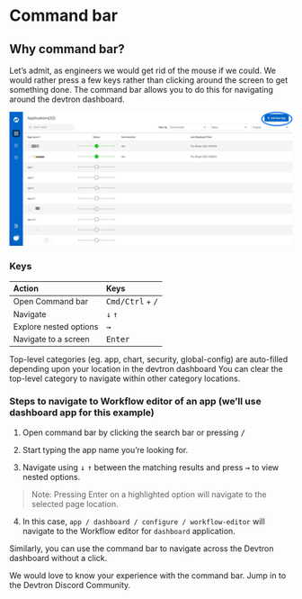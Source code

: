 # Command bar

## Why command bar?
Let’s admit, as engineers we would get rid of the mouse if we could. We would rather press a few keys rather than clicking around the screen to get something done.
The command bar allows you to do this for navigating around the devtron dashboard.

![](../.gitbook/assets/d1%20%282%29.jpg)

### Keys

| Action | Keys |
| :--- | :--- |
| Open Command bar | <kbd>Cmd/Ctrl</kbd> + <kbd>/</kbd> |
| Navigate | <kbd>&#8595;</kbd> <kbd>&#8593;</kbd>|
| Explore nested options | <kbd>&#8594;</kbd> |
| Navigate to a screen | <kbd>Enter</kbd> |

Top-level categories (eg. app, chart, security, global-config) are auto-filled depending upon your location in the devtron dashboard
You can clear the top-level category to navigate within other category locations.

### Steps to navigate to Workflow editor of an app (we’ll use dashboard app for this example)

1. Open command bar by clicking the search bar or pressing <kbd>/</kbd>

2. Start typing the app name you’re looking for.

3. Navigate using <kbd>↓</kbd> <kbd>↑</kbd> between the matching results and press <kbd>→</kbd> to view nested options.

> Note: Pressing Enter on a highlighted option will navigate to the selected page location.

4. In this case, `app / dashboard / configure / workflow-editor` will navigate to the Workflow editor for `dashboard` application.

Similarly, you can use the command bar to navigate across the Devtron dashboard without a click.

We would love to know your experience with the command bar. Jump in to the Devtron Discord Community.